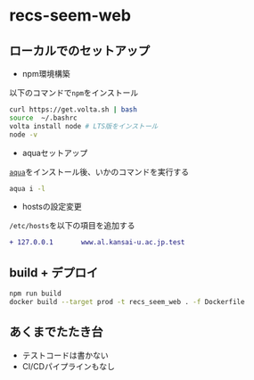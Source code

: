 # recs-seem-web

## ローカルでのセットアップ

- npm環境構築

以下のコマンドで`npm`をインストール

``` sh
curl https://get.volta.sh | bash
source  ~/.bashrc
volta install node # LTS版をインストール
node -v
```

- aquaセットアップ

[`aqua`](#how-to-install-aqua)をインストール後、いかのコマンドを実行する

``` sh
aqua i -l
```

- hostsの設定変更

`/etc/hosts`を以下の項目を追加する

``` diff
+ 127.0.0.1       www.al.kansai-u.ac.jp.test
```

## build + デプロイ

``` sh
npm run build
docker build --target prod -t recs_seem_web . -f Dockerfile 

```

## あくまでたたき台

- テストコードは書かない
- CI/CDパイプラインもなし